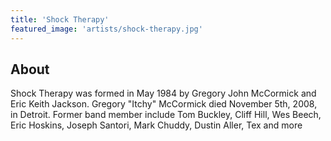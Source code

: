 ```yaml
---
title: 'Shock Therapy'
featured_image: 'artists/shock-therapy.jpg'
---
```


## About

Shock Therapy was formed in May 1984 by Gregory John McCormick and Eric Keith Jackson. Gregory "Itchy" McCormick died November 5th, 2008, in Detroit. Former band member include Tom Buckley, Cliff Hill, Wes Beech, Eric Hoskins, Joseph Santori, Mark Chuddy, Dustin Aller, Tex and more
